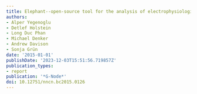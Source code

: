 ```yaml
---
title: Elephant--open-source tool for the analysis of electrophysiological data sets
authors:
- Alper Yegenoglu
- Detlef Holstein
- Long Duc Phan
- Michael Denker
- Andrew Davison
- Sonja Grün
date: '2015-01-01'
publishDate: '2023-12-03T15:51:56.719857Z'
publication_types:
- report
publication: '*G-Node*'
doi: 10.12751/nncn.bc2015.0126
---
```

